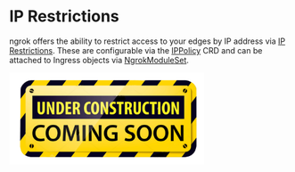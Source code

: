 # IP Restrictions

ngrok offers the ability to restrict access to your edges by IP address via [IP Restrictions](https://ngrok.com/docs/cloud-edge/modules/ip-restrictions/).
These are configurable via the [IPPolicy](./crds.md#ip-policies) CRD and can be attached to Ingress objects via [NgrokModuleSet](./route-modules.md).

<img src="../assets/images/Under-Construction-Sign.png" alt="Under Construction" width="350" />